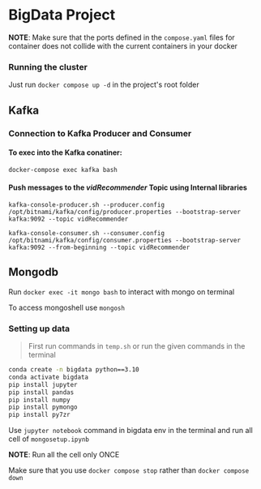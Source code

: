 # BigData Project

**NOTE**: Make sure that the ports defined in the `compose.yaml` files for container does not collide with the current containers in your docker

### Running the cluster
Just run `docker compose up -d` in the project's root folder
## Kafka
### Connection to Kafka Producer and Consumer
#### To exec into the Kafka conatiner:
`docker-compose exec kafka bash`

#### Push messages to the *vidRecommender* Topic using Internal libraries

`kafka-console-producer.sh --producer.config /opt/bitnami/kafka/config/producer.properties --bootstrap-server kafka:9092 --topic vidRecommender`


`kafka-console-consumer.sh --consumer.config /opt/bitnami/kafka/config/consumer.properties --bootstrap-server kafka:9092 --from-beginning --topic vidRecommender`

## Mongodb

Run `docker exec -it mongo bash` to interact with mongo on terminal

To access mongoshell use `mongosh`

### Setting up data

>First run commands in `temp.sh` or run the given commands in the terminal

```bash
conda create -n bigdata python==3.10
conda activate bigdata
pip install jupyter
pip install pandas
pip install numpy
pip install pymongo
pip install py7zr
```

Use `jupyter notebook` command in bigdata env in the terminal and run all cell of `mongosetup.ipynb`

**NOTE**: Run all the cell only ONCE

Make sure that you use `docker compose stop` rather than `docker compose down`

